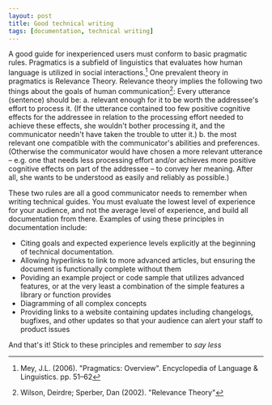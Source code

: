 ```yaml
---
layout: post
title: Good technical writing
tags: [documentation, technical writing]
---
```


A good guide for inexperienced users must conform to basic pragmatic rules. Pragmatics is a subfield of linguistics that evaluates how human language is utilized in social interactions.[^1]
One prevalent theory in pragmatics is Relevance Theory. Relevance theory implies the following two things about the goals of human communication[^2]:
Every utterance (sentence) should be:
 a. relevant enough for it to be worth the addressee's effort to process it. (If the utterance contained too
 few positive cognitive effects for the addressee in relation to the processing effort needed to achieve
 these effects, she wouldn't bother processing it, and the communicator needn't have taken the trouble to
 utter it.)
 b. the most relevant one compatible with the communicator's abilities and preferences. (Otherwise the
 communicator would have chosen a more relevant utterance – e.g. one that needs less processing effort
 and/or achieves more positive cognitive effects on part of the addressee – to convey her meaning. After
 all, she wants to be understood as easily and reliably as possible.)
 
These two rules are all a good communicator needs to remember when writing technical guides. You must
evaluate the lowest level of experience for your audience, and not the average level of experience, and
build all documentation from there. Examples of using these principles in documentation include:
- Citing goals and expected experience levels explicitly at the beginning of technical documentation. 
- Allowing hyperlinks to link to more advanced articles, but ensuring the document is functionally complete without them
- Poviding an example project or code sample that utilizes advanced features, or at the very least a combination of the simple features a library or function provides
- Diagramming of all complex concepts
- Providing links to a website containing updates including changelogs, bugfixes, and other updates so that your audience can alert your staff to product issues

And that's it! Stick to these principles and remember to _say less_



[^1]: Mey, J.L. (2006). "Pragmatics: Overview". Encyclopedia of Language & Linguistics. pp. 51–62
[^2]:Wilson, Deirdre; Sperber, Dan (2002). "Relevance Theory"
